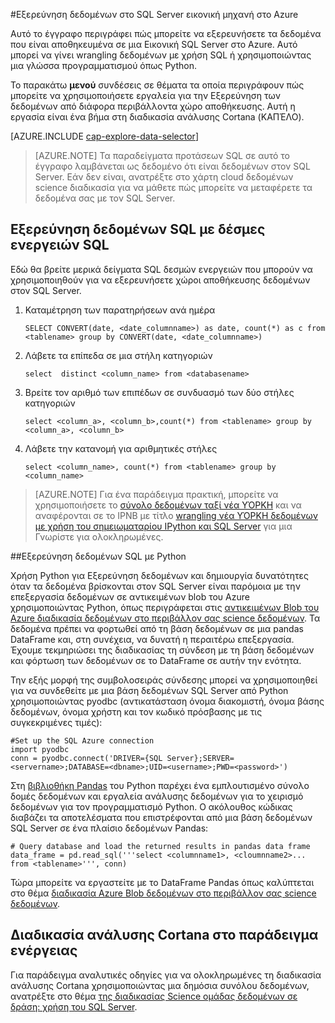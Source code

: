 <properties 
    pageTitle="Εξερεύνηση δεδομένων στο SQL Server εικονική μηχανή στο Azure | Microsoft Azure" 
    description="Μάθετε πώς μπορείτε να εξερευνήσετε τα δεδομένα που είναι αποθηκευμένα σε μια Εικονική SQL Server στο Azure." 
    services="machine-learning" 
    documentationCenter="" 
    authors="bradsev" 
    manager="jhubbard" 
    editor="cgronlun" />

<tags 
    ms.service="machine-learning" 
    ms.workload="data-services" 
    ms.tgt_pltfrm="na" 
    ms.devlang="na" 
    ms.topic="article" 
    ms.date="09/13/2016" 
    ms.author="bradsev" /> 

#<a name="explore-data-in-sql-server-virtual-machine-on-azure"></a>Εξερεύνηση δεδομένων στο SQL Server εικονική μηχανή στο Azure


Αυτό το έγγραφο περιγράφει πώς μπορείτε να εξερευνήσετε τα δεδομένα που είναι αποθηκευμένα σε μια Εικονική SQL Server στο Azure. Αυτό μπορεί να γίνει wrangling δεδομένων με χρήση SQL ή χρησιμοποιώντας μια γλώσσα προγραμματισμού όπως Python.

Το παρακάτω **μενού** συνδέσεις σε θέματα τα οποία περιγράφουν πώς μπορείτε να χρησιμοποιήσετε εργαλεία για την Εξερεύνηση των δεδομένων από διάφορα περιβάλλοντα χώρο αποθήκευσης. Αυτή η εργασία είναι ένα βήμα στη διαδικασία ανάλυσης Cortana (ΚΑΠΈΛΟ).

[AZURE.INCLUDE [cap-explore-data-selector](../../includes/cap-explore-data-selector.md)]


> [AZURE.NOTE] Τα παραδείγματα προτάσεων SQL σε αυτό το έγγραφο λαμβάνεται ως δεδομένο ότι είναι δεδομένων στον SQL Server. Εάν δεν είναι, ανατρέξτε στο χάρτη cloud δεδομένων science διαδικασία για να μάθετε πώς μπορείτε να μεταφέρετε τα δεδομένα σας με τον SQL Server.



## <a name="sql-dataexploration"></a>Εξερεύνηση δεδομένων SQL με δέσμες ενεργειών SQL

Εδώ θα βρείτε μερικά δείγματα SQL δεσμών ενεργειών που μπορούν να χρησιμοποιηθούν για να εξερευνήσετε χώροι αποθήκευσης δεδομένων στον SQL Server.

1. Καταμέτρηση των παρατηρήσεων ανά ημέρα

    `SELECT CONVERT(date, <date_columnname>) as date, count(*) as c from <tablename> group by CONVERT(date, <date_columnname>)` 

2. Λάβετε τα επίπεδα σε μια στήλη κατηγοριών

    `select  distinct <column_name> from <databasename>`

3. Βρείτε τον αριθμό των επιπέδων σε συνδυασμό των δύο στήλες κατηγοριών 

    `select <column_a>, <column_b>,count(*) from <tablename> group by <column_a>, <column_b>`

4. Λάβετε την κατανομή για αριθμητικές στήλες

    `select <column_name>, count(*) from <tablename> group by <column_name>`

> [AZURE.NOTE] Για ένα παράδειγμα πρακτική, μπορείτε να χρησιμοποιήσετε το [σύνολο δεδομένων ταξί νέα ΥΌΡΚΗ](http://www.andresmh.com/nyctaxitrips/) και να αναφέρονται σε το IPNB με τίτλο [wrangling νέα ΥΌΡΚΗ δεδομένων με χρήση του σημειωματαρίου IPython και SQL Server](https://github.com/Azure/Azure-MachineLearning-DataScience/blob/master/Misc/DataScienceProcess/iPythonNotebooks/machine-Learning-data-science-process-sql-walkthrough.ipynb) για μια Γνωρίστε για ολοκληρωμένες.

##<a name="python"></a>Εξερεύνηση δεδομένων SQL με Python

Χρήση Python για Εξερεύνηση δεδομένων και δημιουργία δυνατότητες όταν τα δεδομένα βρίσκονται στον SQL Server είναι παρόμοια με την επεξεργασία δεδομένων σε αντικειμένων blob του Azure χρησιμοποιώντας Python, όπως περιγράφεται στις [αντικειμένων Blob του Azure διαδικασία δεδομένων στο περιβάλλον σας science δεδομένων](machine-learning-data-science-process-data-blob.md). Τα δεδομένα πρέπει να φορτωθεί από τη βάση δεδομένων σε μια pandas DataFrame και, στη συνέχεια, να δυνατή η περαιτέρω επεξεργασία. Έχουμε τεκμηριώσει της διαδικασίας τη σύνδεση με τη βάση δεδομένων και φόρτωση των δεδομένων σε το DataFrame σε αυτήν την ενότητα.

Την εξής μορφή της συμβολοσειράς σύνδεσης μπορεί να χρησιμοποιηθεί για να συνδεθείτε με μια βάση δεδομένων SQL Server από Python χρησιμοποιώντας pyodbc (αντικατάσταση όνομα διακομιστή, όνομα βάσης δεδομένων, όνομα χρήστη και τον κωδικό πρόσβασης με τις συγκεκριμένες τιμές):

    #Set up the SQL Azure connection
    import pyodbc   
    conn = pyodbc.connect('DRIVER={SQL Server};SERVER=<servername>;DATABASE=<dbname>;UID=<username>;PWD=<password>')

Στη [βιβλιοθήκη Pandas](http://pandas.pydata.org/) του Python παρέχει ένα εμπλουτισμένο σύνολο δομές δεδομένων και εργαλεία ανάλυσης δεδομένων για το χειρισμό δεδομένων για τον προγραμματισμό Python. Ο ακόλουθος κώδικας διαβάζει τα αποτελέσματα που επιστρέφονται από μια βάση δεδομένων SQL Server σε ένα πλαίσιο δεδομένων Pandas:

    # Query database and load the returned results in pandas data frame
    data_frame = pd.read_sql('''select <columnname1>, <cloumnname2>... from <tablename>''', conn)

Τώρα μπορείτε να εργαστείτε με το DataFrame Pandas όπως καλύπτεται στο θέμα [διαδικασία Azure Blob δεδομένων στο περιβάλλον σας science δεδομένων](machine-learning-data-science-process-data-blob.md).

## <a name="cortana-analytics-process-in-action-example"></a>Διαδικασία ανάλυσης Cortana στο παράδειγμα ενέργειας

Για παράδειγμα αναλυτικές οδηγίες για να ολοκληρωμένες τη διαδικασία ανάλυσης Cortana χρησιμοποιώντας μια δημόσια συνόλου δεδομένων, ανατρέξτε στο θέμα [της διαδικασίας Science ομάδας δεδομένων σε δράση: χρήση του SQL Server](machine-learning-data-science-process-sql-walkthrough.md).

 
